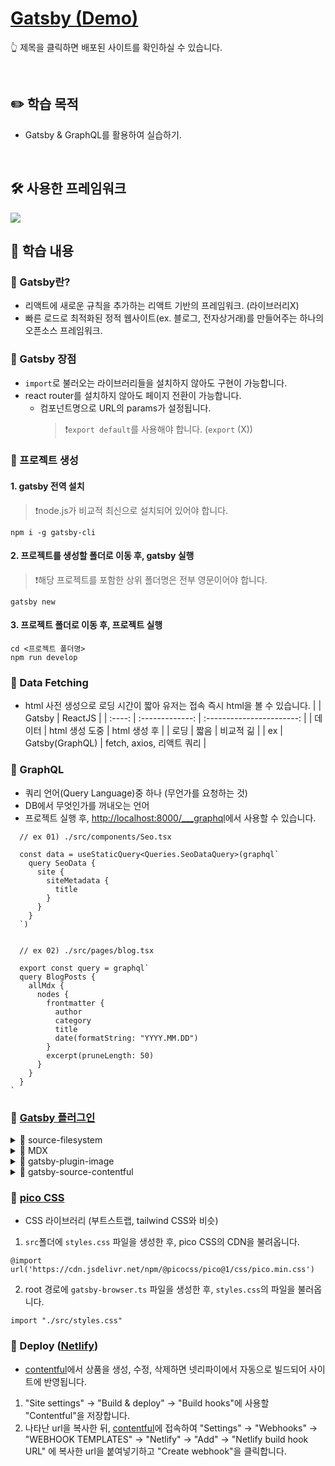 # [Gatsby (Demo)](https://hyerim-dev-stickers.netlify.app/)

:point_up_2: 제목을 클릭하면 배포된 사이트를 확인하실 수 있습니다.

<br />

## :pencil2: 학습 목적

- Gatsby & GraphQL를 활용하여 실습하기.

<br />

## 🛠️ 사용한 프레임워크

<img src="https://img.shields.io/badge/Gatsby-663399?style=flat-round&logo=gatsby&logoColor=white"/>

<br />

## :book: 학습 내용

### 🔆 Gatsby란?

- 리액트에 새로운 규칙을 추가하는 리액트 기반의 프레임워크. (라이브러리X)
- 빠른 로드로 최적화된 정적 웹사이트(ex. 블로그, 전자상거래)를 만들어주는 하나의 오픈소스 프레임워크.

### 🔆 Gatsby 장점

- `import`로 불러오는 라이브러리들을 설치하지 않아도 구현이 가능합니다.
- react router를 설치하지 않아도 페이지 전환이 가능합니다.
  - 컴포넌트명으로 URL의 params가 설정됩니다.
    > ❗`export default`를 사용해야 합니다. (`export` (X))

### 🔆 프로젝트 생성

#### 1. gatsby 전역 설치

> ❗node.js가 비교적 최신으로 설치되어 있어야 합니다.

```
npm i -g gatsby-cli
```

#### 2. 프로젝트를 생성할 폴더로 이동 후, gatsby 실행

> ❗해당 프로젝트를 포함한 상위 폴더명은 전부 영문이어야 합니다.

```
gatsby new
```

#### 3. 프로젝트 폴더로 이동 후, 프로젝트 실행

```
cd <프로젝트 폴더명>
npm run develop
```

### 🔆 Data Fetching

- html 사전 생성으로 로딩 시간이 짧아 유저는 접속 즉시 html을 볼 수 있습니다.
  | | Gatsby | ReactJS |
  | :----: | :-------------: | :-----------------------: |
  | 데이터 | html 생성 도중 | html 생성 후 |
  | 로딩 | 짧음 | 비교적 긺 |
  | ex | Gatsby(GraphQL) | fetch, axios, 리액트 쿼리 |

### 🔆 GraphQL

- 쿼리 언어(Query Language)중 하나 (무언가를 요청하는 것)
- DB에서 무엇인가를 꺼내오는 언어
- 프로젝트 실행 후, [http://localhost:8000/\_\_\_graphql](http://localhost:8000/___graphql)에서 사용할 수 있습니다.

```
  // ex 01) ./src/components/Seo.tsx

  const data = useStaticQuery<Queries.SeoDataQuery>(graphql`
    query SeoData {
      site {
        siteMetadata {
          title
        }
      }
    }
  `)


  // ex 02) ./src/pages/blog.tsx

  export const query = graphql`
  query BlogPosts {
    allMdx {
      nodes {
        frontmatter {
          author
          category
          title
          date(formatString: "YYYY.MM.DD")
        }
        excerpt(pruneLength: 50)
      }
    }
  }
`
```

### 🔆 [Gatsby 플러그인](https://www.gatsbyjs.com/plugins)

<details>
  <summary>🔌 source-filesystem</summary>
  
- GraphQL에서 더 많은 데이터를 불러올 수 있습니다.

```
npm install gatsby-source-filesystem
```

```
// gatsby-config.ts 'plugins'에 아래 내용을 추가합니다.

plugins: [
  {
    resolve: `gatsby-source-filesystem`,
    options: {
      // The unique name for each instance
      name: `pages`,
      // Path to the directory
      path: `${__dirname}/blog-posts`,
    },
  }
],

```

</details>
<details>
  <summary>🔌 MDX</summary>

- 마크다운 + ReactJS
- ".mdx" 마크다운 파일에 데이터를 생성할 수 있습니다.

```
npm install gatsby-plugin-mdx gatsby-source-filesystem @mdx-js/react
```

```
// gatsby-config.ts 'plugins'에 아래 내용을 추가합니다.

plugins: [
  `gatsby-plugin-mdx`
  {
    ...
  }
],

```

```
// ./blog-posts/Hello.mdx

---
title: Hello everyone
category: personal
date: '2022-10-29'
author: hyerim
slug: hello-everyone
---

# Hello everyone!

Welcome to my blog post. I'm very happy to have you all here with me on this special ocasion.

I want to write something a little bit longer.


```

- "{변수명}.tsx"로 템플릿으로 사용할 수 있습니다.

```
// ex) {mdx.frontmatter__slug}.tsx

export const query = graphql`
  query PostDetail($frontmatter__slug: String) {
    mdx(frontmatter: { slug: { eq: $frontmatter__slug } }) {
      body
      frontmatter {
        author
        category
        date
        slug
        title
      }
    }
  }
`
// 'frontmatter__slug'는 react-router의 '/:slug'나 'useParams()'와 비슷한 역할을 합니다.
```

</details>
<details>
  <summary>🔌 gatsby-plugin-image</summary>

- 정적 이미지와 동적 이미지를 사용할 수 있습니다.

```
npm install gatsby-plugin-image gatsby-plugin-sharp gatsby-source-filesystem gatsby-transformer-sharp
```

```
// gatsby-config.ts 'plugins'에 아래 내용을 추가합니다.

plugins: [
  `gatsby-plugin-image`,
  `gatsby-plugin-sharp`,
  `gatsby-transformer-sharp`,
  {
    ...
  }
],

```

```
// 정적인 이미지 사용 ./src/pages/index.tsx

return <StaticImage src='이미지주소' alt='' />


// 동적인 이미지 사용 ./src/pages/blog/{mdx.frontmatter__slug}.tsx

import { GatsbyImage, getImage } from 'gatsby-plugin-image'

const image = getImage(
  data.mdx?.frontmatter?.headerImage?.childImageSharp?.gatsbyImageData!
)

return <GatsbyImage image={image} alt={} />
```

</details>
<details>
  <summary>🔌 gatsby-source-contentful</summary>

- [contentful](https://www.contentful.com/)은 사이트의 여러 컨텐츠들을 관리할 수 있는 플랫폼입니다.
- [http://localhost:8000/\_\_\_graphql](http://localhost:8000/___graphql)에서 contentful로 관리하는 컨텐츠들의 데이터를 확인할 수 있습니다.

```
npm install gatsby-source-contentful gatsby-plugin-image
```

- contentful의 `spaceId`와 `accessToken`은 [contentful](https://www.contentful.com/)의 settings -> API keys에서 확인하실 수 있습니다. (로그인 필요)

```
// gatsby-config.ts 'plugins'에 아래 내용을 추가합니다.

plugins: [
  {
    resolve: `gatsby-source-contentful`,
    options: {
      spaceId: `your_space_id`,
      accessToken: process.env.CONTENTFUL_ACCESS_TOKEN,
    },
  },
],

```

</details>

### 🔆 [pico CSS](https://picocss.com/)

- CSS 라이브러리 (부트스트랩, tailwind CSS와 비슷)

1. `src`폴더에 `styles.css` 파일을 생성한 후, pico CSS의 CDN을 불려옵니다.

```
@import url('https://cdn.jsdelivr.net/npm/@picocss/pico@1/css/pico.min.css')
```

2. root 경로에 `gatsby-browser.ts` 파일을 생성한 후, `styles.css`의 파일을 불러옵니다.

```
import "./src/styles.css"
```

### 🔆 Deploy ([Netlify](https://app.netlify.com/))

- [contentful](https://www.contentful.com/)에서 상품을 생성, 수정, 삭제하면 넷리파이에서 자동으로 빌드되어 사이트에 반영됩니다.

1. "Site settings" -> "Build & deploy" -> "Build hooks"에 사용할 "Contentful"을 저장합니다.
2. 나타난 url을 복사한 뒤, [contentful](https://www.contentful.com/)에 접속하여 "Settings" -> "Webhooks" -> "WEBHOOK TEMPLATES" -> "Netlify" -> "Add" -> "Netlify build hook URL" 에 복사한 url을 붙여넣기하고 "Create webhook"을 클릭합니다.
